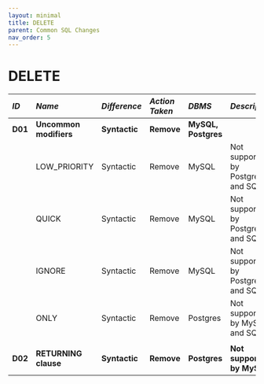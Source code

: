 ```yaml
---
layout: minimal
title: DELETE
parent: Common SQL Changes
nav_order: 5
---
```


# DELETE

| _ID_    | _Name_                 | _Difference_  | _Action Taken_ | _DBMS_              | _Description_                          | _Related Links_                                                                                        |
| :------ | :--------------------- | :------------ | :------------- | :------------------ | :------------------------------------- | :----------------------------------------------------------------------------------------------------- |
| **D01** | **Uncommon modifiers** | **Syntactic** | **Remove**     | **MySQL, Postgres** |                                        |                                                                                                        |
|         | LOW_PRIORITY           | Syntactic     | Remove         | MySQL               | Not supported by PostgreSQL and SQLite | https://dev.mysql.com/doc/refman/8.4/en/delete.html                                                    |
|         | QUICK                  | Syntactic     | Remove         | MySQL               | Not supported by PostgreSQL and SQLite | https://dev.mysql.com/doc/refman/8.4/en/delete.html                                                    |
|         | IGNORE                 | Syntactic     | Remove         | MySQL               | Not supported by PostgreSQL and SQLite | https://dev.mysql.com/doc/refman/8.4/en/delete.html                                                    |
|         | ONLY                   | Syntactic     | Remove         | Postgres            | Not supported by MySQL and SQLite      | https://www.postgresql.org/docs/current/sql-delete.html                                                |
|         |                        |               |                |                     |                                        |                                                                                                        |
| **D02** | **RETURNING clause**   | **Syntactic** | **Remove**     | **Postgres**        | **Not supported by MySQL**             | **https://www.postgresql.org/docs/current/sql-delete.html<br>https://www.sqlite.org/lang_delete.html** |
